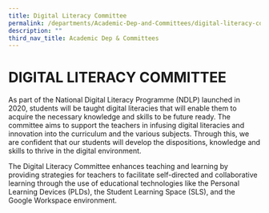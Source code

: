 ```yaml
---
title: Digital Literacy Committee
permalink: /departments/Academic-Dep-and-Committees/digital-literacy-committee/
description: ""
third_nav_title: Academic Dep & Committees
---
```

# DIGITAL LITERACY COMMITTEE

As part of the National Digital Literacy Programme (NDLP) launched in 2020, students will be taught digital literacies that will enable them to acquire the necessary knowledge and skills to be future ready. The committee aims to support the teachers in infusing digital literacies and innovation into the curriculum and the various subjects. Through this, we are confident that our students will develop the dispositions, knowledge and skills to thrive in the digital environment.

The Digital Literacy Committee enhances teaching and learning by providing strategies for teachers to facilitate self-directed and collaborative learning through the use of educational technologies like the Personal Learning Devices (PLDs), the Student Learning Space (SLS), and the Google Workspace environment.